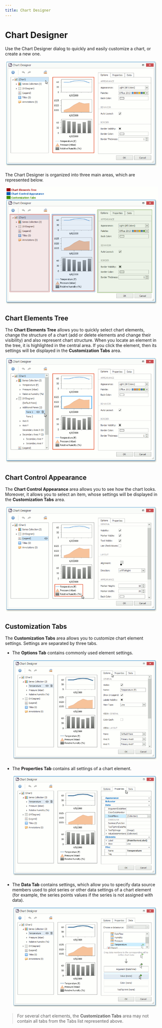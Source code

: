 ```yaml
---
title: Chart Designer
---
```

# Chart Designer
Use the Chart Designer dialog to quickly and easily customize a chart, or create a new one.

![EndUser_ChartDesigner](../../images/img118757.png)

The Chart Designer is organized into three main areas, which are represented below.

![EndUser_ChartDesigner_Elements](../../images/img118756.png)

## <a name="chartelementstree"/>Chart Elements Tree
The **Chart Elements Tree** allows you to quickly select chart elements, change the structure of a chart  (add or delete elements and change their visibility) and also represent chart structure. When you locate an element in the tree, it is highlighted in the central area. If you click the element, then its settings will be displayed in the **Customization Tabs** area.

![EndUser_ChartDesigner_ChartElementsTree](../../images/img118755.png)

## <a name="chartcontrolappearance"/>Chart Control Appearance
The **Chart Control Appearance** area allows you to see how the chart looks. Moreover, it allows you to select an item, whose settings will be displayed in the **Customization Tabs** area.

![EndUser_ChartDesigner_ItemSelection](../../images/img118754.png)

## <a name="customizationtabs"/>Customization Tabs
The **Customization Tabs** area allows you to customize chart element settings. Settings are separated by three tabs.
* The **Options Tab** contains commonly used element settings.
	
	![EndUser_ChartDesigner_OptionsTab](../../images/img118753.png)
* The **Properties Tab** contains all settings of a chart element.
	
	![EndUser_ChartDesigner_PropertiesTab](../../images/img118752.png)
* The **Data Tab** contains settings, which allow you to specify data source members used to plot series or other data settings of a chart element (for example, the series points values if the series is not assigned with data).
	
	![EndUser_ChartDesigner_DataTab](../../images/img118751.png)

> For several chart elements, the **Customization Tabs** area may not contain all tabs from the Tabs list represented above.